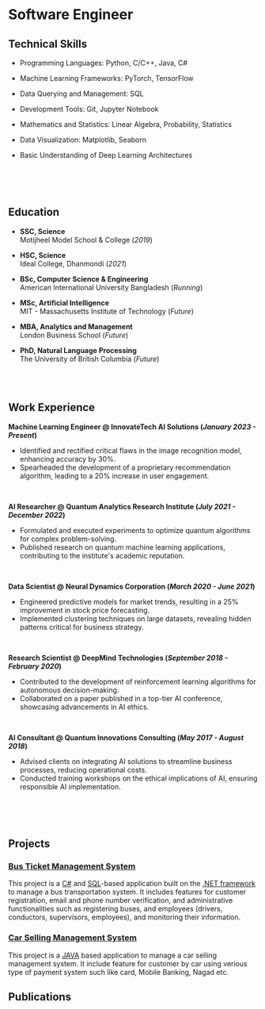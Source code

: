 # Software Engineer

## Technical Skills
- Programming Languages: Python, C/C++, Java, C#
- Machine Learning Frameworks: PyTorch, TensorFlow
- Data Querying and Management: SQL
- Development Tools: Git, Jupyter Notebook
- Mathematics and Statistics: Linear Algebra, Probability, Statistics
- Data Visualization: Matplotlib, Seaborn
- Basic Understanding of Deep Learning Architectures

  <br>
  <br>
  <br>
  
## Education
- **SSC, Science**  
  Motijheel Model School & College (_2019_)

- **HSC, Science**  
  Ideal College, Dhanmondi (_2021_)

- **BSc, Computer Science & Engineering**  
  American International University Bangladesh (_Running_)

- **MSc, Artificial Intelligence**  
  MIT - Massachusetts Institute of Technology (_Future_)

- **MBA, Analytics and Management**  
  London Business School (_Future_)

- **PhD, Natural Language Processing**  
  The University of British Columbia (_Future_)


<br>
<br>

## Work Experience
**Machine Learning Engineer @ InnovateTech AI Solutions (_January 2023 - Present_)**
- Identified and rectified critical flaws in the image recognition model, enhancing accuracy by 30%.
- Spearheaded the development of a proprietary recommendation algorithm, leading to a 20% increase in user engagement.

<br>

**AI Researcher @ Quantum Analytics Research Institute (_July 2021 - December 2022_)**
- Formulated and executed experiments to optimize quantum algorithms for complex problem-solving.
- Published research on quantum machine learning applications, contributing to the institute's academic reputation.

<br>

**Data Scientist @ Neural Dynamics Corporation (_March 2020 - June 2021_)**
- Engineered predictive models for market trends, resulting in a 25% improvement in stock price forecasting.
- Implemented clustering techniques on large datasets, revealing hidden patterns critical for business strategy.

<br>

**Research Scientist @ DeepMind Technologies (_September 2018 - February 2020_)**
- Contributed to the development of reinforcement learning algorithms for autonomous decision-making.
- Collaborated on a paper published in a top-tier AI conference, showcasing advancements in AI ethics.

<br>

**AI Consultant @ Quantum Innovations Consulting (_May 2017 - August 2018_)**
- Advised clients on integrating AI solutions to streamline business processes, reducing operational costs.
- Conducted training workshops on the ethical implications of AI, ensuring responsible AI implementation.

<br>
<br>
<br>

## Projects
### [Bus Ticket Management System](https://github.com/Basharul2002/VOVO)
This project is a [C#](https://en.wikipedia.org/wiki/C_Sharp_(programming_language)) and [SQL](https://en.wikipedia.org/wiki/SQL)-based application built on the [.NET framework](https://en.wikipedia.org/wiki/.NET_Framework) to manage a bus transportation system. It includes features for customer registration, email and phone number verification, and administrative functionalities such as registering buses, and employees (drivers, conductors, supervisors, employees), and monitoring their information.


### [Car Selling Management System](https://github.com/Basharul2002/Prestige-Motor-Sales)
This project is a [JAVA](https://en.wikipedia.org/wiki/Java_(programming_language)) based application to manage a car selling management system. It include feature for customer by car using verious type of payment system such like card, Mobile Banking, Nagad etc.

## Publications
